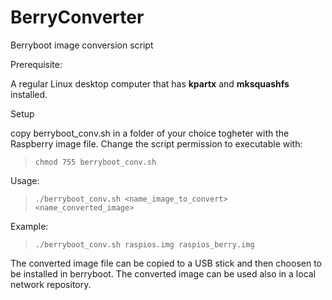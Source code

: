 # BerryConverter

Berryboot image conversion script

Prerequisite:

A regular Linux desktop computer that has **kpartx** and **mksquashfs** installed.

Setup

copy berryboot_conv.sh in a folder of your choice togheter with the Raspberry image file.
Change the script permission to executable with:

>`chmod 755 berryboot_conv.sh`

Usage:

>`./berryboot_conv.sh <name_image_to_convert> <name_converted_image>`

Example:

> `./berryboot_conv.sh raspios.img raspios_berry.img`
  
The converted image file can be copied to a USB stick and then choosen to be installed in berryboot.
The converted image can be used also in a local network repository.

